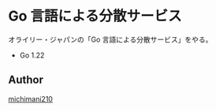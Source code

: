 Go 言語による分散サービス
===

オライリー・ジャパンの「Go 言語による分散サービス」をやる。

- Go 1.22

## Author

[michimani210](https://twitter.com/michimani210)
